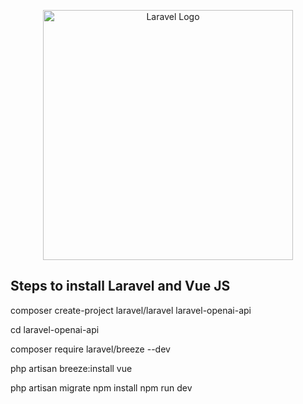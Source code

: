 <p align="center"><a href="https://laravel.com" target="_blank"><img src="https://raw.githubusercontent.com/laravel/art/master/logo-lockup/5%20SVG/2%20CMYK/1%20Full%20Color/laravel-logolockup-cmyk-red.svg" width="400" alt="Laravel Logo"></a></p>

## Steps to install Laravel and Vue JS

composer create-project laravel/laravel laravel-openai-api

cd laravel-openai-api

composer require laravel/breeze --dev

php artisan breeze:install vue

php artisan migrate
npm install
npm run dev

